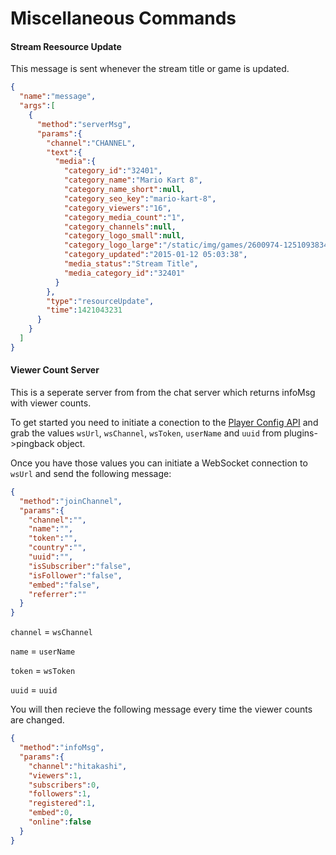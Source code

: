# Miscellaneous Commands

#### Stream Reesource Update

This message is sent whenever the stream title or game is updated.

```json
{
  "name":"message",
  "args":[
    {
      "method":"serverMsg",
      "params":{
        "channel":"CHANNEL",
        "text":{
          "media":{
            "category_id":"32401",
            "category_name":"Mario Kart 8",
            "category_name_short":null,
            "category_seo_key":"mario-kart-8",
            "category_viewers":"16",
            "category_media_count":"1",
            "category_channels":null,
            "category_logo_small":null,
            "category_logo_large":"/static/img/games/2600974-12510938343_01c49da2be_o.jpg",
            "category_updated":"2015-01-12 05:03:38",
            "media_status":"Stream Title",
            "media_category_id":"32401"
          }
        },
        "type":"resourceUpdate",
        "time":1421043231
      }
    }
  ]
}
```

#### Viewer Count Server

This is a seperate server from from the chat server which returns infoMsg with viewer counts.

To get started you need to initiate a conection to the [Player Config API](https://github.com/Hitakashi/Hitbox-API/blob/master/media/player_config.md#get-playerconfigmedia_typeuser_id) and grab the values `wsUrl`, `wsChannel`, `wsToken`, `userName` and `uuid` from plugins->pingback object.

Once you have those values you can initiate a WebSocket connection to `wsUrl` and send the following message:

```json
{
  "method":"joinChannel",
  "params":{
    "channel":"",
    "name":"",
    "token":"",
    "country":"",
    "uuid":"",
    "isSubscriber":"false",
    "isFollower":"false",
    "embed":"false",
    "referrer":""
  }
}
```

`channel` = `wsChannel` 

`name` = `userName`

`token` = `wsToken`

`uuid` = `uuid`

You will then recieve the following message every time the viewer counts are changed.

```json
{
  "method":"infoMsg",
  "params":{
    "channel":"hitakashi",
    "viewers":1,
    "subscribers":0,
    "followers":1,
    "registered":1,
    "embed":0,
    "online":false
  }
}
```
